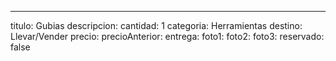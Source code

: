 ---
titulo: Gubias
descripcion:
cantidad: 1
categoria: Herramientas
destino: Llevar/Vender
precio:
precioAnterior:
entrega:
foto1:
foto2:
foto3:
reservado: false
